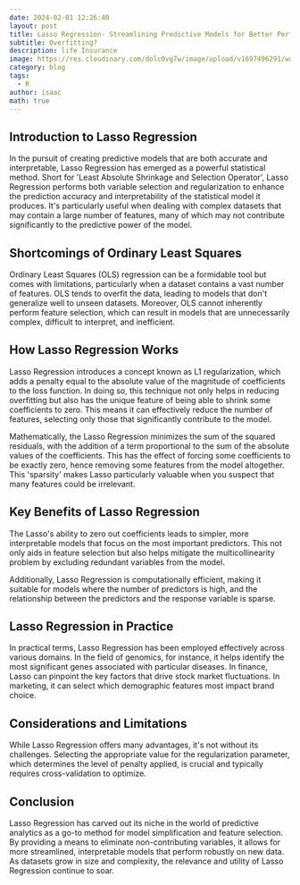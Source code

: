 ```yaml
---
date: 2024-02-01 12:26:40
layout: post
title: Lasso Regression- Streamlining Predictive Models for Better Performance
subtitle: Overfitting?
description: life Insurance
image: https://res.cloudinary.com/dolc0vg7w/image/upload/v1697496291/waffle/cvw2xf6zmoebdtkgwcb6.png
category: blog
tags:
  - R
author: isaac
math: true
---
```


## Introduction to Lasso Regression
In the pursuit of creating predictive models that are both accurate and interpretable, Lasso Regression has emerged as a powerful statistical method. Short for 'Least Absolute Shrinkage and Selection Operator', Lasso Regression performs both variable selection and regularization to enhance the prediction accuracy and interpretability of the statistical model it produces. It's particularly useful when dealing with complex datasets that may contain a large number of features, many of which may not contribute significantly to the predictive power of the model.

## Shortcomings of Ordinary Least Squares
Ordinary Least Squares (OLS) regression can be a formidable tool but comes with limitations, particularly when a dataset contains a vast number of features. OLS tends to overfit the data, leading to models that don't generalize well to unseen datasets. Moreover, OLS cannot inherently perform feature selection, which can result in models that are unnecessarily complex, difficult to interpret, and inefficient.

## How Lasso Regression Works
Lasso Regression introduces a concept known as L1 regularization, which adds a penalty equal to the absolute value of the magnitude of coefficients to the loss function. In doing so, this technique not only helps in reducing overfitting but also has the unique feature of being able to shrink some coefficients to zero. This means it can effectively reduce the number of features, selecting only those that significantly contribute to the model.

Mathematically, the Lasso Regression minimizes the sum of the squared residuals, with the addition of a term proportional to the sum of the absolute values of the coefficients. This has the effect of forcing some coefficients to be exactly zero, hence removing some features from the model altogether. This 'sparsity' makes Lasso particularly valuable when you suspect that many features could be irrelevant.

## Key Benefits of Lasso Regression
The Lasso's ability to zero out coefficients leads to simpler, more interpretable models that focus on the most important predictors. This not only aids in feature selection but also helps mitigate the multicollinearity problem by excluding redundant variables from the model.

Additionally, Lasso Regression is computationally efficient, making it suitable for models where the number of predictors is high, and the relationship between the predictors and the response variable is sparse.

## Lasso Regression in Practice
In practical terms, Lasso Regression has been employed effectively across various domains. In the field of genomics, for instance, it helps identify the most significant genes associated with particular diseases. In finance, Lasso can pinpoint the key factors that drive stock market fluctuations. In marketing, it can select which demographic features most impact brand choice.

## Considerations and Limitations
While Lasso Regression offers many advantages, it's not without its challenges. Selecting the appropriate value for the regularization parameter, which determines the level of penalty applied, is crucial and typically requires cross-validation to optimize.

## Conclusion
Lasso Regression has carved out its niche in the world of predictive analytics as a go-to method for model simplification and feature selection. By providing a means to eliminate non-contributing variables, it allows for more streamlined, interpretable models that perform robustly on new data. As datasets grow in size and complexity, the relevance and utility of Lasso Regression continue to soar.







